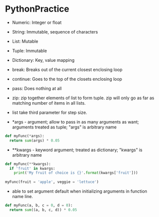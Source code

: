# PythonPractice
* Numeric: Integer or float
* String: Immutable, sequence of characters
* List: Mutable 
* Tuple: Immutable 
* Dictionary: Key, value mapping

* break: Breaks out of the current closest enclosing loop
* continue: Goes to the top of the closets enclosing loop
* pass: Does nothing at all

* zip: zip together elements of list to form tuple. zip will only go as far as matching number of items in all lists.

* list take third parameter for step size.

* *args - argument; allow to pass in as many arguments as want; arguments treated as tuple; "args" is arbitrary name
```python
def myFunc(*args):
  return sum(args) * 0.05
```
* **kwargs - keyword argument; treated as dictionary; "kwargs" is arbitrary name
```python
def myFunc(**kwargs):
  if 'fruit' in kwargs:
    print('My fruit of choice is {}'.format(kwargs['fruit']))
    
myFunc(fruit = 'apple', veggie = 'lettuce')
```

* able to set argument default when initializing arguments in function name line.
```python
def myFunc(a, b, c = 0, d = 0):
  return sum((a, b, c, d)) * 0.05
```
